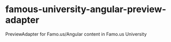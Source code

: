 famous-university-angular-preview-adapter
=========================================

PreviewAdapter for Famo.us/Angular content in Famo.us University
